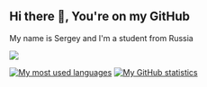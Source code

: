 ## Hi there 👋, You're on my GitHub

My name is Sergey and I'm a student from Russia

![](https://github-profile-summary-cards.vercel.app/api/cards/profile-details?username=Bober2244&theme=tokyonight)

[![My most used languages](https://github-readme-stats.vercel.app/api/top-langs/?username=Bober2244&theme=tokyonight&hide_border=true&layout=compact)](https://github.com/Bober2244?tab=repositories)
[![My GitHub statistics](https://github-readme-stats.vercel.app/api?username=Bober2244&theme=tokyonight&show_icons=true&hide_border=true&hide_title=true)](https://github.com/Bober2244/github-readme-stats)
